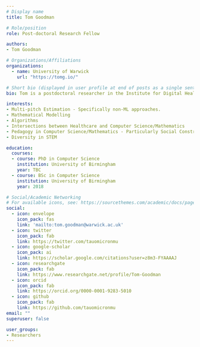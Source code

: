 ```yaml
---
# Display name
title: Tom Goodman

# Role/position
role: Post-doctoral Research Fellow

authors:
- Tom Goodman

# Organizations/Affiliations
organizations:
  - name: University of Warwick
    url: "https://tomg.io/"

# Short bio (displayed in user profile at end of posts as a single sentence)
bio: Tom is a postdoctoral researcher in the Institute for Digital Healthcare at the University of Warwick.

interests:
- Multi-pitch Estimation - Specifically non-ML approaches.
- Mathematical Modelling
- Algorithms
- Intersections between Healthcare and Computer Science/Mathematics
- Pedagogy in Computer Science/Mathematics - Particularly Social Constructivistic Approaches
- Diversity in STEM

education:
  courses:
  - course: PhD in Computer Science
    institution: University of Birmingham
    year: TBC
  - course: BSc in Computer Science
    institution: University of Birmingham
    year: 2018

# Social/Academic Networking
# For available icons, see: https://sourcethemes.com/academic/docs/page-builder/#icons
social:
  - icon: envelope
    icon_pack: fas
    link: 'mailto:tom.goodman@warwick.ac.uk'
  - icon: twitter
    icon_pack: fab
    link: https://twitter.com/tauomicronmu
  - icon: google-scholar
    icon_pack: ai
    link: https://scholar.google.com/citations?user=z8m3-FYAAAAJ
  - icon: researchgate
    icon_pack: fab
    link: https://www.researchgate.net/profile/Tom-Goodman
  - icon: orcid
    icon_pack: fab
    link: https://orcid.org/0000-0001-9283-5010
  - icon: github
    icon_pack: fab
    link: https://github.com/tauomicronmu
email: ""
superuser: false

user_groups:
- Researchers
---
```

